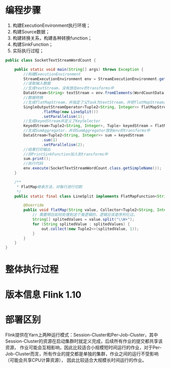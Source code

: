 # 编程步骤    
1. 构建ExecutionEnvironment执行环境；  
2. 构建Source数据；
3. 构建转换关系，构建各种转换function；
4. 构建SinkFunction；  
5. 实际执行过程；  
```java
public class SocketTextStreamWordCount {

	public static void main(String[] args) throws Exception {
		//构建ExecutionEnvironment
		StreamExecutionEnvironment env = StreamExecutionEnvironment.getExecutionEnvironment();
		//读取输入数据
		//生成textStream，没有放在env的transforms中
		DataStream<String> textStream = env.fromElements(WordCountData.WORDS);
		//数据转换
		//生成flatMapStream，并指定了父Task为textStream，并把flatMapStream放到transforms中
		SingleOutputStreamOperator<Tuple2<String, Integer>> flatMapStream = textStream
				.flatMap(new LineSplit())
				.setParallelism(1);
		//生成keyedStream并定义了KeySelector
		KeyedStream<Tuple2<String, Integer>, Tuple> keyedStream = flatMapStream.keyBy(0);
		//生成SumAggregator，并将SumAggregator放到env的transforms中
		DataStream<Tuple2<String, Integer>> sum = keyedStream
				.sum(1)
				.setParallelism(2);
		//结果打印输出
		//将PrintSinkFunction加入到transforms中
		sum.print();
		//执行代码
		env.execute(SocketTextStreamWordCount.class.getSimpleName());
	}

	/**
	 * FlatMap继承方法，对每行进行切割
	 */
	public static final class LineSplit implements FlatMapFunction<String, Tuple2<String, Integer>> {

		@Override
		public void flatMap(String value, Collector<Tuple2<String, Integer>> out) throws Exception {
			// 需要明白如何处理到这个类逻辑的，逻辑应该是序列化过。
			String[] splitedValues = value.split("\\W+");
			for (String splitedValue : splitedValues) {
				out.collect(new Tuple2<>(splitedValue, 1));
			}
		}
	}
}
```  

# 整体执行过程  

# 版本信息 Flink 1.10


# 部署区别  
Flink提供在Yarn上两种运行模式：Session-Cluster和Per-Job-Cluster，其中Session-Cluster的资源在启动集群时就定义完成，后续所有作业的提交都共享该资源，
作业可能会互相影响，因此比较适合小规模短时间运行的作业，对于Per-Job-Cluster而言，所有作业的提交都是单独的集群，作业之间的运行不受影响（可能会共享CPU计算资源），
因此比较适合大规模长时间运行的作业。